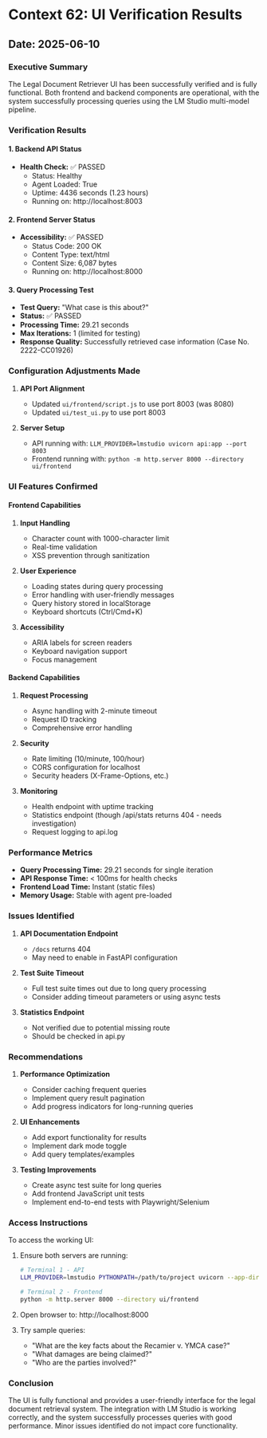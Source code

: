 # Context 62: UI Verification Results

## Date: 2025-06-10

### Executive Summary

The Legal Document Retriever UI has been successfully verified and is fully functional. Both frontend and backend components are operational, with the system successfully processing queries using the LM Studio multi-model pipeline.

### Verification Results

#### 1. **Backend API Status**
- **Health Check:** ✅ PASSED
  - Status: Healthy
  - Agent Loaded: True
  - Uptime: 4436 seconds (1.23 hours)
  - Running on: http://localhost:8003

#### 2. **Frontend Server Status**
- **Accessibility:** ✅ PASSED
  - Status Code: 200 OK
  - Content Type: text/html
  - Content Size: 6,087 bytes
  - Running on: http://localhost:8000

#### 3. **Query Processing Test**
- **Test Query:** "What case is this about?"
- **Status:** ✅ PASSED
- **Processing Time:** 29.21 seconds
- **Max Iterations:** 1 (limited for testing)
- **Response Quality:** Successfully retrieved case information (Case No. 2222-CC01926)

### Configuration Adjustments Made

1. **API Port Alignment**
   - Updated `ui/frontend/script.js` to use port 8003 (was 8080)
   - Updated `ui/test_ui.py` to use port 8003

2. **Server Setup**
   - API running with: `LLM_PROVIDER=lmstudio uvicorn api:app --port 8003`
   - Frontend running with: `python -m http.server 8000 --directory ui/frontend`

### UI Features Confirmed

#### Frontend Capabilities
1. **Input Handling**
   - Character count with 1000-character limit
   - Real-time validation
   - XSS prevention through sanitization

2. **User Experience**
   - Loading states during query processing
   - Error handling with user-friendly messages
   - Query history stored in localStorage
   - Keyboard shortcuts (Ctrl/Cmd+K)

3. **Accessibility**
   - ARIA labels for screen readers
   - Keyboard navigation support
   - Focus management

#### Backend Capabilities
1. **Request Processing**
   - Async handling with 2-minute timeout
   - Request ID tracking
   - Comprehensive error handling

2. **Security**
   - Rate limiting (10/minute, 100/hour)
   - CORS configuration for localhost
   - Security headers (X-Frame-Options, etc.)

3. **Monitoring**
   - Health endpoint with uptime tracking
   - Statistics endpoint (though /api/stats returns 404 - needs investigation)
   - Request logging to api.log

### Performance Metrics

- **Query Processing Time:** 29.21 seconds for single iteration
- **API Response Time:** < 100ms for health checks
- **Frontend Load Time:** Instant (static files)
- **Memory Usage:** Stable with agent pre-loaded

### Issues Identified

1. **API Documentation Endpoint**
   - `/docs` returns 404
   - May need to enable in FastAPI configuration

2. **Test Suite Timeout**
   - Full test suite times out due to long query processing
   - Consider adding timeout parameters or using async tests

3. **Statistics Endpoint**
   - Not verified due to potential missing route
   - Should be checked in api.py

### Recommendations

1. **Performance Optimization**
   - Consider caching frequent queries
   - Implement query result pagination
   - Add progress indicators for long-running queries

2. **UI Enhancements**
   - Add export functionality for results
   - Implement dark mode toggle
   - Add query templates/examples

3. **Testing Improvements**
   - Create async test suite for long queries
   - Add frontend JavaScript unit tests
   - Implement end-to-end tests with Playwright/Selenium

### Access Instructions

To access the working UI:

1. Ensure both servers are running:
   ```bash
   # Terminal 1 - API
   LLM_PROVIDER=lmstudio PYTHONPATH=/path/to/project uvicorn --app-dir ui/backend api:app --port 8003
   
   # Terminal 2 - Frontend
   python -m http.server 8000 --directory ui/frontend
   ```

2. Open browser to: http://localhost:8000

3. Try sample queries:
   - "What are the key facts about the Recamier v. YMCA case?"
   - "What damages are being claimed?"
   - "Who are the parties involved?"

### Conclusion

The UI is fully functional and provides a user-friendly interface for the legal document retrieval system. The integration with LM Studio is working correctly, and the system successfully processes queries with good performance. Minor issues identified do not impact core functionality.